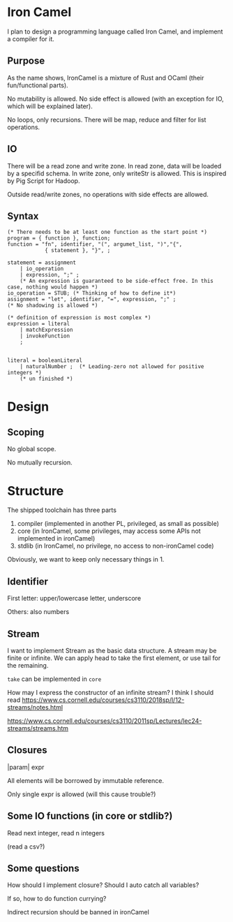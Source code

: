 Iron Camel
==========

I plan to design a programming language called Iron Camel, and implement a compiler for it.

Purpose
---------
As the name shows, IronCamel is a mixture of Rust and OCaml (their fun/functional parts). 

No mutability is allowed. No side effect is allowed (with an exception for IO, which will be explained later).

No loops, only recursions. There will be map, reduce and filter for list operations.


IO
------
There will be a read zone and write zone. In read zone, data will be loaded by a specifid schema. In write zone, only writeStr is allowed.
This is inspired by Pig Script for Hadoop.

Outside read/write zones, no operations with side effects are allowed.



Syntax
----------
```
(* There needs to be at least one function as the start point *)
program = { function }, function;
function = "fn", identifier, "(", argumet_list, ")","{",
			{ statement }, "}", ;
			
statement = assignment
	| io_operation
	| expression, ";" ;
	(* An expression is guaranteed to be side-effect free. In this case, nothing would happen *)
io_operation = STUB; (* Thinking of how to define it*)
assignment = "let", identifier, "=", expression, ";" ;
(* No shadowing is allowed *)

(* definition of expression is most complex *)
expression = literal
	| matchExpression
	| invokeFunction
	;
	

literal = booleanLiteral
	| naturalNumber ;  (* Leading-zero not allowed for positive integers *)
	(* un finished *)
```






Design
=====


Scoping
-----
No global scope.

No mutually recursion.


Structure
=======

The shipped toolchain has three parts

1. compiler (implemented in another PL, privileged, as small as possible)
2. core (in IronCamel, some privileges, may access some APIs not implemented in ironCamel)
3. stdlib (in IronCamel, no privilege, no access to non-ironCamel code)

Obviously, we want to keep only necessary things in 1.





Identifier
-----

First letter: upper/lowercase letter, underscore

Others: also numbers



Stream
-------

I want to implement Stream as the basic data structure. A stream may be finite or infinite. We can apply head to take the first element, or use tail for the remaining.

`take` can be implemented in `core`



How may I express the constructor of an infinite stream? I think I should read https://www.cs.cornell.edu/courses/cs3110/2018sp/l/12-streams/notes.html

https://www.cs.cornell.edu/courses/cs3110/2011sp/Lectures/lec24-streams/streams.htm



Closures
--------

|param| expr

All elements will be borrowed by immutable reference.

Only single expr is allowed (will this cause trouble?)





Some IO functions (in core or stdlib?)
-------

Read next integer, read n integers

(read a csv?)







Some questions
-----

How should I implement closure? Should I auto catch all variables?

If so, how to do function currying?

Indirect recursion should be banned in ironCamel

